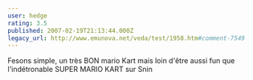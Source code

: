 ```yaml
---
user: hedge
rating: 3.5
published: 2007-02-19T21:13:44.000Z
legacy_url: http://www.emunova.net/veda/test/1958.htm#comment-7549
---
```

Fesons simple, un très BON mario Kart mais loin d'être aussi fun que l'indétronable SUPER MARIO KART sur Snin